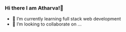 ### Hi there I am Atharva!👋


- 🌱 I’m currently learning full stack web development
- 👯 I’m looking to collaborate on ...


